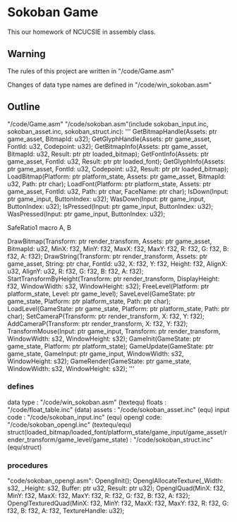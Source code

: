 # Sokoban Game

This our homework of NCUCSIE in assembly class.

## Warning

The rules of this project are written in "/code/Game.asm"

Changes of data type names are defined in "/code/win_sokoban.asm"

## Outline

"/code/Game.asm"
"/code/sokoban.asm"(include sokoban_input.inc, sokoban_asset.inc, sokoban_struct.inc):
'''
GetBitmapHandle(Assets: ptr game_asset, BitmapId: u32);
GetGlyphHandle(Assets: ptr game_asset, FontId: u32, Codepoint: u32);
GetBitmapInfo(Assets: ptr game_asset, BitmapId: u32, Result: ptr ptr loaded_bitmap);
GetFontInfo(Assets: ptr game_asset, FontId: u32, Result: ptr ptr loaded_font);
GetGlyphInfo(Assets: ptr game_asset, FontId: u32, Codepoint: u32, Result: ptr ptr loaded_bitmap);
LoadBitmap(Platform: ptr platform_state, Assets: ptr game_asset, BitmapId: u32, Path: ptr char);
LoadFont(Platform: ptr platform_state, Assets: ptr game_asset, FontId: u32, Path: ptr char, FaceName: ptr char);
IsDown(Input: ptr game_input, ButtonIndex: u32);
WasDown(Input: ptr game_input, ButtonIndex: u32);
IsPressed(Input: ptr game_input, ButtonIndex: u32);
WasPressed(Input: ptr game_input, ButtonIndex: u32);

SafeRatio1 macro A, B

DrawBitmap(Transform: ptr render_transform, Assets: ptr game_asset, BitmapId: u32, MinX: f32, MinY: f32, MaxX: f32, MaxY: f32, R: f32, G: f32, B: f32, A: f32);
DrawString(Transform: ptr render_transform, Assets: ptr game_asset, String: ptr char, FontId: u32, X: f32, Y: f32, Height: f32, AlignX: u32, AlignY: u32, R: f32, G: f32, B: f32, A: f32);
StartTransformByHeight(Transform: ptr render_transform, DisplayHeight: f32, WindowWidth: s32, WindowHeight: s32);
FreeLevel(Platform: ptr platform_state, Level: ptr game_level);
SaveLevel(GameState: ptr game_state, Platform: ptr platform_state, Path: ptr char);
LoadLevel(GameState: ptr game_state, Platform: ptr platform_state, Path: ptr char);
SetCameraP(Transform: ptr render_transform, X: f32, Y: f32);
AddCameraP(Transform: ptr render_transform, X: f32, Y: f32);
TransformMouse(Input: ptr game_input, Transform: ptr render_transform, WindowWidth: s32, WindowHeight: s32);
GameInit(GameState: ptr game_state, Platform: ptr platform_state);
GameUpdate(GameState: ptr game_state, GameInput: ptr game_input, WindowWidth: s32, WindowHeight: s32);
GameRender(GameState: ptr game_state, WindowWidth: s32, WindowHeight: s32);
'''


### defines

data type  : "/code/win_sokoban.asm"    (textequ)
floats     : "/code/float_table.inc"    (data)
assets     : "/code/sokoban_asset.inc"  (equ)
input code : "/code/sokoban_input.inc"  (equ)
opengl code: "/code/sokoban_opengl.inc" (textequ/equ)
struct(loaded_bitmap/loaded_font/platform_state/game_input/game_asset/render_transform/game_level/game_state)
           : "/code/sokoban_struct.inc" (equ/struct)


### procedures

"code/sokoban_opengl.asm":
OpenglInit();
OpenglAllocateTexture(_Width: s32, _Height: s32, Buffer: ptr u32, Result: ptr u32);
OpenglQuad(MinX: f32, MinY: f32, MaxX: f32, MaxY: f32, R: f32, G: f32, B: f32, A: f32);
OpenglTexturedQuad(MinX: f32, MinY: f32, MaxX: f32, MaxY: f32, R: f32, G: f32, B: f32, A: f32, TextureHandle: u32);
